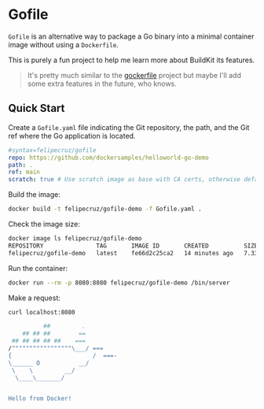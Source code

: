# Gofile

`Gofile` is an alternative way to package a Go binary into a minimal container image without using a `Dockerfile`.

This is purely a fun project to help me learn more about BuildKit its features.

> It's pretty much similar to the [gockerfile](https://github.com/po3rin/gockerfile) project but maybe I'll add some extra features in the future, who knows.

## Quick Start

Create a `Gofile.yaml` file indicating the Git repository, the path, and the Git ref where the Go application is located.

```yaml
#syntax=felipecruz/gofile
repo: https://github.com/dockersamples/helloworld-go-demo
path: .
ref: main
scratch: true # Use scratch image as base with CA certs, otherwise defaults to alpine
```

Build the image:

```bash
docker build -t felipecruz/gofile-demo -f Gofile.yaml .
```

Check the image size:

```bash
docker image ls felipecruz/gofile-demo
REPOSITORY               TAG       IMAGE ID       CREATED          SIZE
felipecruz/gofile-demo   latest    fe66d2c25ca2   14 minutes ago   7.33MB
```

Run the container:

```bash
docker run --rm -p 8080:8080 felipecruz/gofile-demo /bin/server
```

Make a request:

```bash
curl localhost:8080

          ##         .
    ## ## ##        ==
 ## ## ## ## ##    ===
/"""""""""""""""""\___/ ===
{                       /  ===-
\______ O           __/
 \    \         __/
  \____\_______/


Hello from Docker!
```
